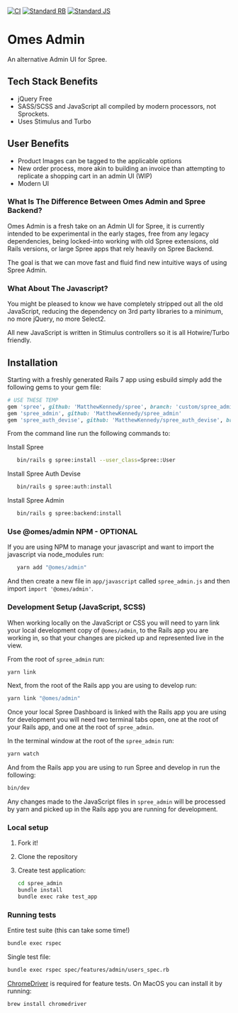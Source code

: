 [![CI](https://github.com/MatthewKennedy/spree_admin/actions/workflows/ci.yml/badge.svg)](https://github.com/MatthewKennedy/spree_admin/actions/workflows/ci.yml)
[![Standard RB](https://github.com/MatthewKennedy/spree_admin/actions/workflows/standardrb.yml/badge.svg)](https://github.com/MatthewKennedy/spree_admin/actions/workflows/standardrb.yml)
[![Standard JS](https://github.com/MatthewKennedy/spree_admin/actions/workflows/standardjs.yml/badge.svg)](https://github.com/MatthewKennedy/spree_admin/actions/workflows/standardjs.yml)

# Omes Admin

An alternative Admin UI for Spree.

## Tech Stack Benefits

- jQuery Free
- SASS/SCSS and JavaScript all compiled by modern processors, not Sprockets.
- Uses Stimulus and Turbo


## User Benefits

- Product Images can be tagged to the applicable options
- New order process, more akin to building an invoice than attempting to replicate a shopping cart in an admin UI (WIP)
- Modern UI


### What Is The Difference Between Omes Admin and Spree Backend?

Omes Admin is a fresh take on an Admin UI for Spree, it is currently intended to be experimental in the early stages, free from any legacy dependencies, being locked-into
working with old Spree extensions, old Rails versions, or large Spree apps that rely heavily on Spree Backend.

The goal is that we can move fast and fluid find new intuitive ways of using Spree Admin.


### What About The Javascript?
You might be pleased to know we have completely stripped out all the old JavaScript, reducing the dependency on 3rd party libraries to a minimum,
no more jQuery, no more Select2.

All new JavaScript is written in Stimulus controllers so it is all Hotwire/Turbo friendly.


## Installation

Starting with a freshly generated Rails 7 app using esbuild simply add the following gems to your gem file:
```ruby
# USE THESE TEMP
gem 'spree', github: 'MatthewKennedy/spree', branch: 'custom/spree_admin'
gem 'spree_admin', github: 'MatthewKennedy/spree_admin'
gem 'spree_auth_devise', github: 'MatthewKennedy/spree_auth_devise', branch: 'custom/spree_admin'
```

From the command line run the following commands to:

Install Spree
```bash
   bin/rails g spree:install --user_class=Spree::User
```

Install Spree Auth Devise
```bash
   bin/rails g spree:auth:install
```

Install Spree Admin
```bash
   bin/rails g spree:backend:install
```

### Use @omes/admin NPM - OPTIONAL
If you are using NPM to manage your javascript and want to import the javascript via node_modules run:
```bash
   yarn add "@omes/admin"
```
And then create a new file in `app/javascript` called `spree_admin.js` and then import `import '@omes/admin'`.

### Development Setup (JavaScript, SCSS)

When working locally on the JavaScript or CSS you will need to yarn link your local development copy of `@omes/admin`, to the Rails app you are working in, so that your changes are picked up and represented live in the view.

From the root of `spree_admin` run:

```bash
yarn link
```

Next, from the root of the Rails app you are using to develop run:

```bash
yarn link "@omes/admin"
```

Once your local Spree Dashboard is linked with the Rails app you are using for development you will need two terminal tabs open,
one at the root of your Rails app, and one at the root of `spree_admin`.

In the terminal window at the root of the `spree_admin` run:

```bash
yarn watch
```

And from the Rails app you are using to run Spree and develop in run the following:

```bash
bin/dev
```

Any changes made to the JavaScript files in `spree_admin` will be processed by yarn and picked up in the Rails app you are running for development.


### Local setup

1. Fork it!
2. Clone the repository
3. Create test application:

   ```bash
   cd spree_admin
   bundle install
   bundle exec rake test_app
   ```

### Running tests

Entire test suite (this can take some time!)

```bash
bundle exec rspec
```

Single test file:

```bash
bundle exec rspec spec/features/admin/users_spec.rb
```

[ChromeDriver](https://chromedriver.chromium.org/) is required for feature tests. On MacOS you can install it by running:

```bash
brew install chromedriver
```
